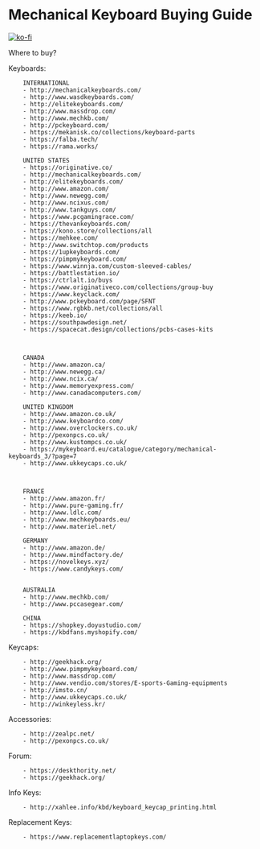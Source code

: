 # Mechanical Keyboard Buying Guide
[![ko-fi](https://www.ko-fi.com/img/githubbutton_sm.svg)](https://ko-fi.com/W7W3ZIV7)

Where to buy?
 
Keyboards:

        INTERNATIONAL
        - http://mechanicalkeyboards.com/
        - http://www.wasdkeyboards.com/
        - http://elitekeyboards.com/
        - http://www.massdrop.com/
        - http://www.mechkb.com/
        - http://pckeyboard.com/
        - https://mekanisk.co/collections/keyboard-parts
        - https://falba.tech/
        - https://rama.works/
 
        UNITED STATES
        - https://originative.co/
        - http://mechanicalkeyboards.com/
        - http://elitekeyboards.com/
        - http://www.amazon.com/
        - http://www.newegg.com/
        - http://www.ncixus.com/
        - http://www.tankguys.com/
        - https://www.pcgamingrace.com/ 
        - https://thevankeyboards.com/
        - https://kono.store/collections/all
        - https://mehkee.com/
        - http://www.switchtop.com/products
        - https://1upkeyboards.com/
        - https://pimpmykeyboard.com/
        - https://www.winnja.com/custom-sleeved-cables/
        - https://battlestation.io/
        - https://ctrlalt.io/buys
        - https://www.originativeco.com/collections/group-buy
        - https://www.keyclack.com/
        - http://www.pckeyboard.com/page/SFNT
        - https://www.rgbkb.net/collections/all
        - https://keeb.io/
        - https://southpawdesign.net/
        - https://spacecat.design/collections/pcbs-cases-kits


 
        CANADA
        - http://www.amazon.ca/
        - http://www.newegg.ca/
        - http://www.ncix.ca/
        - http://www.memoryexpress.com/
        - http://www.canadacomputers.com/
 
        UNITED KINGDOM
        - http://www.amazon.co.uk/
        - http://www.keyboardco.com/
        - http://www.overclockers.co.uk/
        - http://pexonpcs.co.uk/
        - http://www.kustompcs.co.uk/
        - https://mykeyboard.eu/catalogue/category/mechanical-keyboards_3/?page=7
        - http://www.ukkeycaps.co.uk/


 
        FRANCE
        - http://www.amazon.fr/
        - http://www.pure-gaming.fr/
        - http://www.ldlc.com/
        - http://www.mechkeyboards.eu/
        - http://www.materiel.net/
 
        GERMANY
        - http://www.amazon.de/
        - http://www.mindfactory.de/
        - https://novelkeys.xyz/
        - https://www.candykeys.com/

 
        AUSTRALIA
        - http://www.mechkb.com/
        - http://www.pccasegear.com/
        
        CHINA
        - https://shopkey.doyustudio.com/
        - https://kbdfans.myshopify.com/
 
Keycaps:

        - http://geekhack.org/
        - http://www.pimpmykeyboard.com/
        - http://www.massdrop.com/
        - http://www.vendio.com/stores/E-sports-Gaming-equipments
        - http://imsto.cn/
        - http://www.ukkeycaps.co.uk/
        - http://winkeyless.kr/
 
Accessories:

        - http://zealpc.net/
        - http://pexonpcs.co.uk/
        

Forum:

        - https://deskthority.net/
        - https://geekhack.org/
        

Info Keys:

        - http://xahlee.info/kbd/keyboard_keycap_printing.html


Replacement Keys:

        - https://www.replacementlaptopkeys.com/
